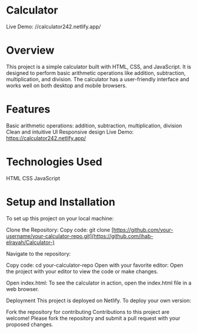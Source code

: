# Calculator 
Live Demo: //calculator242.netlify.app/

# Overview
This project is a simple calculator built with HTML, CSS, and JavaScript. It is designed to perform basic arithmetic operations like addition, subtraction, multiplication, and division. The calculator has a user-friendly interface and works well on both desktop and mobile browsers.

# Features
Basic arithmetic operations: addition, subtraction, multiplication, division
Clean and intuitive UI
Responsive design
Live Demo: https://calculator242.netlify.app/

# Technologies Used
HTML
CSS
JavaScript

# Setup and Installation
To set up this project on your local machine:

Clone the Repository:
Copy code: git clone [https://github.com/your-username/your-calculator-repo.git](https://github.com/ihab-elrayah/Calculator-)

Navigate to the repository:

Copy code: cd your-calculator-repo
Open with your favorite editor: Open the project with your editor to view the code or make changes.

Open index.html: To see the calculator in action, open the index.html file in a web browser.

Deployment
This project is deployed on Netlify. To deploy your own version:

Fork the repository for contributing
Contributions to this project are welcome! Please fork the repository and submit a pull request with your proposed changes.
